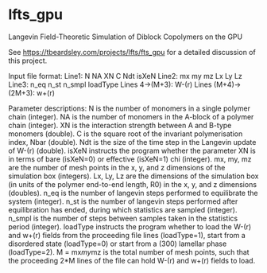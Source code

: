 # lfts_gpu
Langevin Field-Theoretic Simulation of Diblock Copolymers on the GPU

See https://tbeardsley.com/projects/lfts/fts_gpu for a detailed discussion of this project.

Input file format:
Line1: N NA XN C Ndt isXeN
Line2: mx my mz Lx Ly Lz
Line3: n_eq n_st n_smpl loadType
Lines 4->(M+3): W-(r)
Lines (M+4)->(2M+3): w+(r)

Parameter descriptions:
N is the number of monomers in a single polymer chain (integer).
NA is the number of monomers in the A-block of a polymer chain (integer).
XN is the interaction strength between A and B-type monomers (double).
C is the square root of the invariant polymerisation index, Nbar (double).
Ndt is the size of the time step in the Langevin update of W-(r) (double).
isXeN instructs the program whether the parameter XN is in terms of bare (isXeN=0) or effective (isXeN=1) chi (integer).
mx, my, mz are the number of mesh points in the x, y, and z dimensions of the simulation box (integers).
Lx, Ly, Lz are the dimensions of the simulation box (in units of the polymer end-to-end length, R0) in the x, y, and z dimensions (doubles).
n_eq is the number of langevin steps performed to equilibrate the system (integer).
n_st is the number of langevin steps performed after equilibration has ended, during which statistics are sampled (integer).
n_smpl is the number of steps between samples taken in the statistics period (integer).
loadType instructs the program whether to load the W-(r) and w+(r) fields from the proceeding file lines (loadType=1), start from a disordered state (loadType=0) or start from a (300) lamellar phase (loadType=2).
M = mx*my*mz is the total number of mesh points, such that the proceeding 2*M lines of the file can hold W-(r) and w+(r) fields to load.

